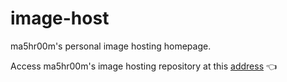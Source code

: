 # image-host

ma5hr00m's personal image hosting homepage.

Access ma5hr00m's image hosting repository at this [address](https://gitee.com/ma5hr00m/image-host) 👈